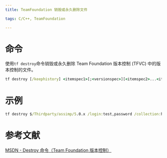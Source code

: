 ```yaml
---
title: TeamFoundation 销毁或永久删除文件

tags: C/C++, TeamFoundation

---
```


# 命令
使用`tf destroy`命令销毁或永久删除 Team Foundation 版本控制 (TFVC) 中的版本控制的文件。

``` bat
tf destroy [/keephistory] <itemspec1>[;<versionspec>][<itemspec2>...<itemspecN>] [/stopat:<versionspec>] [/preview] [/startcleanup] [/noprompt] [/silent] [/login:username,[password]] [/collection:TeamProjectCollectionUrl]
```

# 示例

``` bat
tf destroy $/Thirdparty/assimp/5.0.x /login:test,password /collection:http://ados/DefaultCollection /startcleanup
```

# 参考文献
[MSDN - Destroy 命令（Team Foundation 版本控制）](https://learn.microsoft.com/zh-cn/azure/devops/repos/tfvc/destroy-command-team-foundation-version-control?view=azure-devops&source=recommendations)
